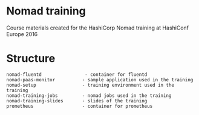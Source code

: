 # Nomad training
Course materials created for the HashiCorp Nomad training at HashiConf Europe 2016

# Structure
```
nomad-fluentd                - container for fluentd
nomad-paas-monitor          - sample application used in the training
nomad-setup                 - training environment used in the training
nomad-training-jobs         - nomad jobs used in the training
nomad-training-slides       - slides of the training
prometheus                  - container for prometheus
```

